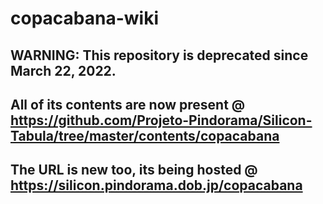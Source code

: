 # copacabana-wiki

## WARNING: This repository is deprecated since March 22, 2022.
## All of its contents are now present @ https://github.com/Projeto-Pindorama/Silicon-Tabula/tree/master/contents/copacabana
## The URL is new too, its being hosted @ https://silicon.pindorama.dob.jp/copacabana
